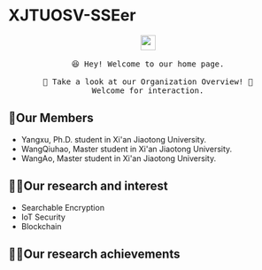 # XJTUOSV-SSEer

<p align="center">
  <img src="https://user-images.githubusercontent.com/5679180/79618120-0daffb80-80be-11ea-819e-d2b0fa904d07.gif" width="27px">
  <br><br />
  <samp>
    😆 Hey! Welcome to our home page.
    <br />
    <br /> 🍉 Take a look at our Organization Overview!  🌱
    <br /> Welcome for interaction.
    <br />
  </samp>
</p>

## 🧙Our Members
* Yangxu, Ph.D. student in Xi'an Jiaotong University.
* WangQiuhao, Master student in Xi'an Jiaotong University.
* WangAo, Master student in Xi'an Jiaotong University.

## 🙋‍♀️Our research and interest

* Searchable Encryption
* IoT Security
* Blockchain

## 👩‍💻Our research achievements
